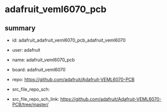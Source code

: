# adafruit_veml6070_pcb
 
## summary 
* id: adafruit_adafruit_veml6070_pcb_adafruit_veml6070
* user: adafruit
* name: adafruit_veml6070_pcb
* board: adafruit_veml6070
* repo: https://github.com/adafruit/Adafruit-VEML6070-PCB



* src_file_repo_sch: 
* src_file_repo_sch_link: https://github.com/adafruit/Adafruit-VEML6070-PCB/tree/master/






